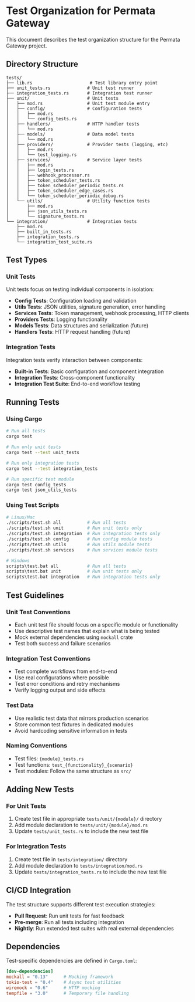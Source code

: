 # Test Organization for Permata Gateway

This document describes the test organization structure for the Permata Gateway project.

## Directory Structure

```
tests/
├── lib.rs                      # Test library entry point
├── unit_tests.rs              # Unit test runner
├── integration_tests.rs       # Integration test runner
├── unit/                      # Unit tests
│   ├── mod.rs                 # Unit test module entry
│   ├── config/                # Configuration tests
│   │   ├── mod.rs
│   │   └── config_tests.rs
│   ├── handlers/              # HTTP handler tests
│   │   └── mod.rs
│   ├── models/                # Data model tests
│   │   └── mod.rs
│   ├── providers/             # Provider tests (logging, etc)
│   │   ├── mod.rs
│   │   └── test_logging.rs
│   ├── services/              # Service layer tests
│   │   ├── mod.rs
│   │   ├── login_tests.rs
│   │   ├── webhook_processor.rs
│   │   ├── token_scheduler_tests.rs
│   │   ├── token_scheduler_periodic_tests.rs
│   │   ├── token_scheduler_edge_cases.rs
│   │   └── token_scheduler_periodic_debug.rs
│   └── utils/                 # Utility function tests
│       ├── mod.rs
│       ├── json_utils_tests.rs
│       └── signature_tests.rs
└── integration/               # Integration tests
    ├── mod.rs
    ├── built_in_tests.rs
    ├── integration_tests.rs
    └── integration_test_suite.rs
```

## Test Types

### Unit Tests
Unit tests focus on testing individual components in isolation:
- **Config Tests**: Configuration loading and validation
- **Utils Tests**: JSON utilities, signature generation, error handling
- **Services Tests**: Token management, webhook processing, HTTP clients
- **Providers Tests**: Logging functionality
- **Models Tests**: Data structures and serialization (future)
- **Handlers Tests**: HTTP request handling (future)

### Integration Tests
Integration tests verify interaction between components:
- **Built-in Tests**: Basic configuration and component integration
- **Integration Tests**: Cross-component functionality
- **Integration Test Suite**: End-to-end workflow testing

## Running Tests

### Using Cargo
```bash
# Run all tests
cargo test

# Run only unit tests
cargo test --test unit_tests

# Run only integration tests  
cargo test --test integration_tests

# Run specific test module
cargo test config_tests
cargo test json_utils_tests
```

### Using Test Scripts
```bash
# Linux/Mac
./scripts/test.sh all          # Run all tests
./scripts/test.sh unit         # Run unit tests only
./scripts/test.sh integration  # Run integration tests only
./scripts/test.sh config       # Run config module tests
./scripts/test.sh utils        # Run utils module tests
./scripts/test.sh services     # Run services module tests

# Windows
scripts\test.bat all           # Run all tests
scripts\test.bat unit          # Run unit tests only
scripts\test.bat integration   # Run integration tests only
```

## Test Guidelines

### Unit Test Conventions
- Each unit test file should focus on a specific module or functionality
- Use descriptive test names that explain what is being tested
- Mock external dependencies using `mockall` crate
- Test both success and failure scenarios

### Integration Test Conventions
- Test complete workflows from end-to-end
- Use real configurations where possible
- Test error conditions and retry mechanisms
- Verify logging output and side effects

### Test Data
- Use realistic test data that mirrors production scenarios
- Store common test fixtures in dedicated modules
- Avoid hardcoding sensitive information in tests

### Naming Conventions
- Test files: `{module}_tests.rs`
- Test functions: `test_{functionality}_{scenario}`
- Test modules: Follow the same structure as `src/`

## Adding New Tests

### For Unit Tests
1. Create test file in appropriate `tests/unit/{module}/` directory
2. Add module declaration to `tests/unit/{module}/mod.rs`
3. Update `tests/unit_tests.rs` to include the new test file

### For Integration Tests
1. Create test file in `tests/integration/` directory
2. Add module declaration to `tests/integration/mod.rs`  
3. Update `tests/integration_tests.rs` to include the new test file

## CI/CD Integration

The test structure supports different test execution strategies:
- **Pull Request**: Run unit tests for fast feedback
- **Pre-merge**: Run all tests including integration
- **Nightly**: Run extended test suites with real external dependencies

## Dependencies

Test-specific dependencies are defined in `Cargo.toml`:
```toml
[dev-dependencies]
mockall = "0.13"      # Mocking framework
tokio-test = "0.4"    # Async test utilities
wiremock = "0.6"      # HTTP mocking
tempfile = "3.0"      # Temporary file handling
```